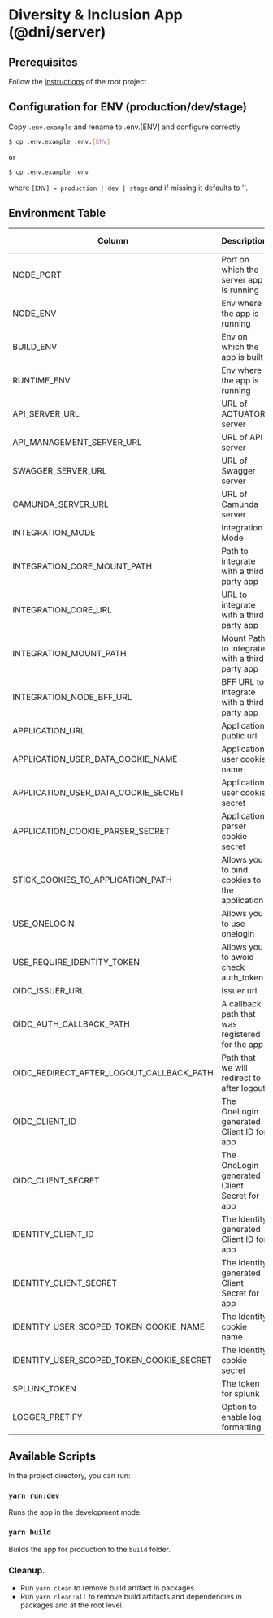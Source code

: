 # Diversity & Inclusion App (@dni/server)

## Prerequisites

Follow the [instructions](../../../README.md#L13) of the root project

## Configuration for ENV (production/dev/stage)

Copy `.env.example` and rename to .env.[ENV] and configure correctly

```bash
$ cp .env.example .env.[ENV]
```

or

```bash
$ cp .env.example .env
```

where `[ENV] = production | dev | stage` and if missing it defaults to ''.

## Environment Table

| Column                                   | Description                                     | Value (one of)               | Optional | Suggestion                                        |
| ---------------------------------------- | ----------------------------------------------- | ---------------------------- | -------- | ------------------------------------------------- |
| NODE_PORT                                | Port on which the server app is running         | 9000                         | Y        | 9000                                              |
| NODE_ENV                                 | Env where the app is running                    | local, dev, ppe, prod,       | N        | ppe                                               |
| BUILD_ENV                                | Env on which the app is built                   | development, ppe, production | N        | ppe                                               |
| RUNTIME_ENV                              | Env where the app is running                    | local, dev, ppe, prod,       | N        | ppe                                               |
| API_SERVER_URL                           | URL of ACTUATOR server                          | [remote URL]                 | N        | -                                                 |
| API_MANAGEMENT_SERVER_URL                | URL of API server                               | [remote URL]                 | N        | -                                                 |
| SWAGGER_SERVER_URL                       | URL of Swagger server                           | [remote URL]                 | N        | -                                                 |
| CAMUNDA_SERVER_URL                       | URL of Camunda server                           | [remote URL]                 | N        | -                                                 |
| INTEGRATION_MODE                         | Integration Mode                                | standalone, integrity        | N        | standalone                                        |
| INTEGRATION_CORE_MOUNT_PATH              | Path to integrate with a third party app        | /                            | N        | /                                                 |
| INTEGRATION_CORE_URL                     | URL to integrate with a third party app         | /                            | N        | /                                                 |
| INTEGRATION_MOUNT_PATH                   | Mount Path to integrate with a third party app  | /                            | N        | /                                                 |
| INTEGRATION_NODE_BFF_URL                 | BFF URL to integrate with a third party app     | /                            | N        | /                                                 |
| APPLICATION_URL                          | Application public url                          | [remote URL]                 | N        | http://localhost:9000/experience/yourcontribution |
| APPLICATION_USER_DATA_COOKIE_NAME        | Application user cookie name                    | [cookie name]                | N        | user_data_cookie_name                             |
| APPLICATION_USER_DATA_COOKIE_SECRET      | Application user cookie secret                  | [cookie secret]              | N        | user_data_cookie_secret                           |
| APPLICATION_COOKIE_PARSER_SECRET         | Application parser cookie secret                | [cookie secret]              | N        | cookie_parser_secret                              |
| STICK_COOKIES_TO_APPLICATION_PATH        | Allows you to bind cookies to the application   | false, true                  | N        | false                                             |
| USE_ONELOGIN                             | Allows you to use onelogin                      | false, true                  | N        | true                                              |
| USE_REQUIRE_IDENTITY_TOKEN               | Allows you to awoid check auth_token            | false, true                  | N        | true                                              |
| OIDC_ISSUER_URL                          | Issuer url                                      | [issuer url]                 | N        | https://loginppe.ourtesco.com/oidc/2              |
| OIDC_AUTH_CALLBACK_PATH                  | A callback path that was registered for the app | [callback path]              | N        | /sso/auth/callback                                |
| OIDC_REDIRECT_AFTER_LOGOUT_CALLBACK_PATH | Path that we will redirect to after logout      | [redirect url or path]       | N        | /sso/logout/callback                              |
| OIDC_CLIENT_ID                           | The OneLogin generated Client ID for app        | [secret]                     | N        | -                                                 |
| OIDC_CLIENT_SECRET                       | The OneLogin generated Client Secret for app    | [secret]                     | N        | -                                                 |
| IDENTITY_CLIENT_ID                       | The Identity generated Client ID for app        | [secret]                     | N        | -                                                 |
| IDENTITY_CLIENT_SECRET                   | The Identity generated Client Secret for app    | [secret]                     | N        | -                                                 |
| IDENTITY_USER_SCOPED_TOKEN_COOKIE_NAME   | The Identity cookie name                        | [cookie name]                | N        | identity_user_scoped_token_cookie_name            |
| IDENTITY_USER_SCOPED_TOKEN_COOKIE_SECRET | The Identity cookie secret                      | [cookie secret]              | N        | identity_cookie_secret                            |
| SPLUNK_TOKEN                             | The token for splunk                            | [secret]                     | Y        | -                                                 |
| LOGGER_PRETIFY                           | Option to enable log formatting                 | false, true                  | Y        | true                                              |

## Available Scripts

In the project directory, you can run:

### `yarn run:dev`

Runs the app in the development mode.

### `yarn build`

Builds the app for production to the `build` folder.

### Cleanup.

- Run `yarn clean` to remove build artifact in packages.
- Run `yarn clean:all` to remove build artifacts and dependencies in packages and at the root level.
